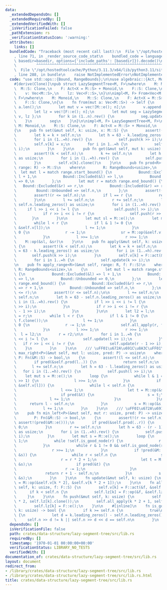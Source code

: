 ```yaml
---
data:
  _extendedDependsOn: []
  _extendedRequiredBy: []
  _extendedVerifiedWith: []
  _isVerificationFailed: false
  _pathExtension: rs
  _verificationStatusIcon: ':warning:'
  attributes:
    links: []
  bundledCode: "Traceback (most recent call last):\n  File \"/opt/hostedtoolcache/Python/3.11.3/x64/lib/python3.11/site-packages/onlinejudge_verify/documentation/build.py\"\
    , line 71, in _render_source_code_stat\n    bundled_code = language.bundle(stat.path,\
    \ basedir=basedir, options={'include_paths': [basedir]}).decode()\n          \
    \         ^^^^^^^^^^^^^^^^^^^^^^^^^^^^^^^^^^^^^^^^^^^^^^^^^^^^^^^^^^^^^^^^^^^^^^^^^^^^^^^^^\n\
    \  File \"/opt/hostedtoolcache/Python/3.11.3/x64/lib/python3.11/site-packages/onlinejudge_verify/languages/rust.py\"\
    , line 288, in bundle\n    raise NotImplementedError\nNotImplementedError\n"
  code: "use std::ops::{Bound, RangeBounds};\n\nuse algebraic::{Act, Monoid};\n\n\
    #[derive(Clone)]\npub struct LazySegmentTree<M, F>\nwhere\n    M: Monoid,\n  \
    \  M::S: Clone,\n    F: Act<X = M::S> + Monoid,\n    F::S: Clone,\n{\n    n: usize,\n\
    \    v: Vec<M::S>,\n    lz: Vec<F::S>,\n}\n\nimpl<M, F> From<Vec<M::S>> for LazySegmentTree<M,\
    \ F>\nwhere\n    M: Monoid,\n    M::S: Clone,\n    F: Act<X = M::S> + Monoid,\n\
    \    F::S: Clone,\n{\n    fn from(mut a: Vec<M::S>) -> Self {\n        let n =\
    \ a.len();\n        let mut v = vec![M::e(); n];\n        v.append(&mut a);\n\
    \        let lz = vec![F::e(); n];\n        let mut seg = LazySegmentTree { n,\
    \ v, lz };\n        for k in (1..n).rev() {\n            seg.update(k);\n    \
    \    }\n        seg\n    }\n}\n\nimpl<M, F> LazySegmentTree<M, F>\nwhere\n   \
    \ M: Monoid,\n    M::S: Clone,\n    F: Act<X = M::S> + Monoid,\n    F::S: Clone,\n\
    {\n    pub fn set(&mut self, k: usize, x: M::S) {\n        assert!(k < self.n);\n\
    \        let k = k + self.n;\n        let h = 63 - k.leading_zeros() as usize;\n\
    \        for i in (1..=h).rev() {\n            self.push(k >> i);\n        }\n\
    \        self.v[k] = x;\n        for i in 1..=h {\n            self.update(k >>\
    \ i);\n        }\n    }\n\n    pub fn get(&mut self, mut k: usize) -> M::S {\n\
    \        assert!(k < self.n);\n        k += self.n;\n        let h = 63 - k.leading_zeros()\
    \ as usize;\n        for i in (1..=h).rev() {\n            self.push(k >> i);\n\
    \        }\n        self.v[k].clone()\n    }\n\n    pub fn prod<R>(&mut self,\
    \ range: R) -> M::S\n    where\n        R: RangeBounds<usize>,\n    {\n      \
    \  let mut l = match range.start_bound() {\n            Bound::Excluded(&l) =>\
    \ l + 1,\n            Bound::Included(&l) => l,\n            Bound::Unbounded\
    \ => 0,\n        };\n        let mut r = match range.end_bound() {\n         \
    \   Bound::Excluded(&r) => r,\n            Bound::Included(&r) => r + 1,\n   \
    \         Bound::Unbounded => self.n,\n        };\n        assert!(l <= r);\n\
    \        assert!(r <= self.n);\n        if l == r {\n            return M::e();\n\
    \        }\n\n        l += self.n;\n        r += self.n;\n        let h = 63 -\
    \ self.n.leading_zeros() as usize;\n        for i in (1..=h).rev() {\n       \
    \     if l >> i << i != l {\n                self.push(l >> i);\n            }\n\
    \            if r >> i << i != r {\n                self.push(r >> i);\n     \
    \       }\n        }\n\n        let mut sl = M::e();\n        let mut sr = M::e();\n\
    \        while l < r {\n            if l & 1 != 0 {\n                sl = M::op(&sl,\
    \ &self.v[l]);\n                l += 1;\n            }\n            if r & 1 !=\
    \ 0 {\n                r -= 1;\n                sr = M::op(&self.v[r], &sr);\n\
    \            }\n            l >>= 1;\n            r >>= 1;\n        }\n\n    \
    \    M::op(&sl, &sr)\n    }\n\n    pub fn apply(&mut self, k: usize, f: F::S)\
    \ {\n        assert!(k < self.n);\n        let k = k + self.n;\n        let h\
    \ = 63 - k.leading_zeros() as usize;\n        for i in (1..=h).rev() {\n     \
    \       self.push(k >> i);\n        }\n        self.v[k] = F::act(&f, &self.v[k]);\n\
    \        for i in 1..=h {\n            self.update(k >> i);\n        }\n    }\n\
    \n    pub fn apply_range<R>(&mut self, range: R, f: F::S)\n    where\n       \
    \ R: RangeBounds<usize>,\n    {\n        let mut l = match range.start_bound()\
    \ {\n            Bound::Excluded(&l) => l + 1,\n            Bound::Included(&l)\
    \ => l,\n            Bound::Unbounded => 0,\n        };\n        let mut r = match\
    \ range.end_bound() {\n            Bound::Excluded(&r) => r,\n            Bound::Included(&r)\
    \ => r + 1,\n            Bound::Unbounded => self.n,\n        };\n        assert!(l\
    \ <= r);\n        assert!(r <= self.n);\n\n        l += self.n;\n        r +=\
    \ self.n;\n        let h = 63 - self.n.leading_zeros() as usize;\n        for\
    \ i in (1..=h).rev() {\n            if l >> i << i != l {\n                self.push(l\
    \ >> i);\n            }\n            if r >> i << i != r {\n                self.push(r\
    \ - 1 >> i);\n            }\n        }\n\n        let l2 = l;\n        let r2\
    \ = r;\n        while l < r {\n            if l & 1 != 0 {\n                self.all_apply(l,\
    \ f.clone());\n                l += 1;\n            }\n            if r & 1 !=\
    \ 0 {\n                r -= 1;\n                self.all_apply(r, f.clone());\n\
    \            }\n            l >>= 1;\n            r >>= 1;\n        }\n      \
    \  l = l2;\n        r = r2;\n\n        for i in 1..=h {\n            if l >> i\
    \ << i != l {\n                self.update(l >> i);\n            }\n         \
    \   if r >> i << i != r {\n                self.update(r - 1 >> i);\n        \
    \    }\n        }\n    }\n\n    /// \uFF01\u672A\u691C\u8A3C\uFF01\n    pub fn\
    \ max_right<P>(&mut self, mut l: usize, pred: P) -> usize\n    where\n       \
    \ P: Fn(&M::S) -> bool,\n    {\n        assert!(l <= self.n);\n        assert!(pred(&M::e()));\n\
    \        if pred(&self.prod(l..)) {\n            return self.n;\n        }\n \
    \       l += self.n;\n        let h = 63 - l.leading_zeros() as usize;\n     \
    \   for i in (1..=h).rev() {\n            self.push(l >> i);\n        }\n    \
    \    let mut s = M::e();\n        loop {\n            while l & 1 == 0 && self.is_good_node(l\
    \ >> 1) {\n                l >>= 1;\n            }\n            if !pred(&M::op(&s,\
    \ &self.v[l])) {\n                while l < self.n {\n                    self.push(l);\n\
    \                    l <<= 1;\n                    let t = M::op(&s, &self.v[l]);\n\
    \                    if pred(&t) {\n                        s = t;\n         \
    \               l += 1;\n                    }\n                }\n          \
    \      return l - self.n;\n            }\n            s = M::op(&s, &self.v[l]);\n\
    \            l += 1;\n        }\n    }\n\n    /// \uFF01\u672A\u691C\u8A3C\uFF01\
    \n    pub fn min_left<P>(&mut self, mut r: usize, pred: P) -> usize\n    where\n\
    \        P: Fn(&M::S) -> bool,\n    {\n        assert!(r <= self.n);\n       \
    \ assert!(pred(&M::e()));\n        if pred(&self.prod(..r)) {\n            return\
    \ 0;\n        }\n        r += self.n;\n        let h = 63 - (r - 1).leading_zeros()\
    \ as usize;\n        for i in (1..=h).rev() {\n            self.push(r - 1 >>\
    \ i);\n        }\n        let mut s = M::e();\n        loop {\n            r -=\
    \ 1;\n            while !self.is_good_node(r) {\n                r = r * 2 + 1;\n\
    \            }\n            while r & 1 != 0 && self.is_good_node(r >> 1) {\n\
    \                r >>= 1;\n            }\n            if !pred(&M::op(&self.v[r],\
    \ &s)) {\n                while r < self.n {\n                    self.push(r);\n\
    \                    r = r * 2 + 1;\n                    let t = M::op(&self.v[r],\
    \ &s);\n                    if pred(&t) {\n                        s = t;\n  \
    \                      r -= 1;\n                    }\n                }\n   \
    \             return r + 1 - self.n;\n            }\n            s = M::op(&self.v[r],\
    \ &s);\n        }\n    }\n\n    fn update(&mut self, k: usize) {\n        self.v[k]\
    \ = M::op(&self.v[k * 2], &self.v[k * 2 + 1]);\n    }\n\n    fn all_apply(&mut\
    \ self, k: usize, f: F::S) {\n        self.v[k] = F::act(&f, &self.v[k]);\n  \
    \      if k < self.n {\n            self.lz[k] = F::op(&f, &self.lz[k]);\n   \
    \     }\n    }\n\n    fn push(&mut self, k: usize) {\n        self.all_apply(k\
    \ * 2, self.lz[k].clone());\n        self.all_apply(k * 2 + 1, self.lz[k].clone());\n\
    \        self.lz[k] = F::e();\n    }\n\n    #[inline]\n    fn is_good_node(&self,\
    \ k: usize) -> bool {\n        if k >= self.n {\n            true\n        } else\
    \ {\n            let d = k.leading_zeros() - self.n.leading_zeros();\n       \
    \     self.n >> d != k || self.n >> d << d == self.n\n        }\n    }\n}\n"
  dependsOn: []
  isVerificationFile: false
  path: crates/data-structure/lazy-segment-tree/src/lib.rs
  requiredBy: []
  timestamp: '1970-01-01 00:00:00+00:00'
  verificationStatus: LIBRARY_NO_TESTS
  verifiedWith: []
documentation_of: crates/data-structure/lazy-segment-tree/src/lib.rs
layout: document
redirect_from:
- /library/crates/data-structure/lazy-segment-tree/src/lib.rs
- /library/crates/data-structure/lazy-segment-tree/src/lib.rs.html
title: crates/data-structure/lazy-segment-tree/src/lib.rs
---
```

